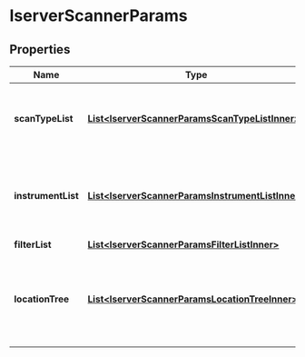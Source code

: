 

# IserverScannerParams


## Properties

| Name | Type | Description | Notes |
|------------ | ------------- | ------------- | -------------|
|**scanTypeList** | [**List&lt;IserverScannerParamsScanTypeListInner&gt;**](IserverScannerParamsScanTypeListInner.md) | Contains all values used as the scanner “type” in the request. |  [optional] |
|**instrumentList** | [**List&lt;IserverScannerParamsInstrumentListInner&gt;**](IserverScannerParamsInstrumentListInner.md) | Contains all values relevant to the scanner “instrument” request field. |  [optional] |
|**filterList** | [**List&lt;IserverScannerParamsFilterListInner&gt;**](IserverScannerParamsFilterListInner.md) |  |  [optional] |
|**locationTree** | [**List&lt;IserverScannerParamsLocationTreeInner&gt;**](IserverScannerParamsLocationTreeInner.md) | Contains all values relevant to the location field of the market scanner request. |  [optional] |



